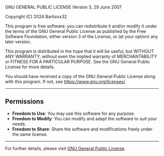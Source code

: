 GNU GENERAL PUBLIC LICENSE
Version 3, 29 June 2007

Copyright (C) 2024 Bartixxx32

This program is free software: you can redistribute it and/or modify
it under the terms of the GNU General Public License as published by
the Free Software Foundation, either version 3 of the License, or
(at your option) any later version.

This program is distributed in the hope that it will be useful,
but WITHOUT ANY WARRANTY; without even the implied warranty of
MERCHANTABILITY or FITNESS FOR A PARTICULAR PURPOSE. See the
GNU General Public License for more details.

You should have received a copy of the GNU General Public License
along with this program. If not, see <https://www.gnu.org/licenses/>.

---

## Permissions

- **Freedom to Use**: You may use this software for any purpose.
- **Freedom to Modify**: You can modify and adapt the software to suit your needs.
- **Freedom to Share**: Share the software and modifications freely under the same license.

---

For further details, please visit [GNU General Public License](https://www.gnu.org/licenses/gpl-3.0.html).
